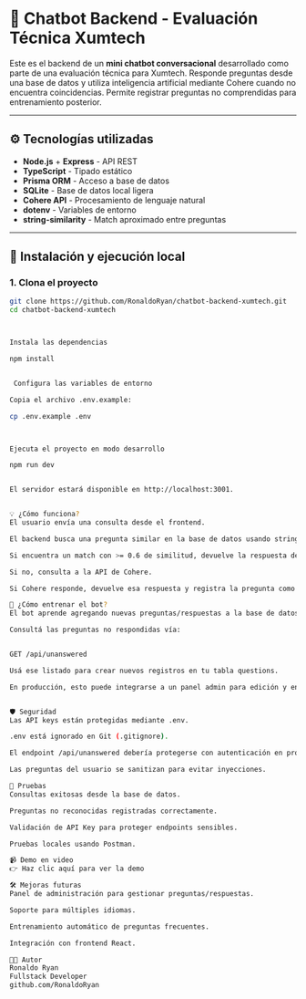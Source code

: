 # 🤖 Chatbot Backend - Evaluación Técnica Xumtech

Este es el backend de un **mini chatbot conversacional** desarrollado como parte de una evaluación técnica para Xumtech. Responde preguntas desde una base de datos y utiliza inteligencia artificial mediante Cohere cuando no encuentra coincidencias. Permite registrar preguntas no comprendidas para entrenamiento posterior.

---

## ⚙️ Tecnologías utilizadas

- **Node.js** + **Express** - API REST
- **TypeScript** - Tipado estático
- **Prisma ORM** - Acceso a base de datos
- **SQLite** - Base de datos local ligera
- **Cohere API** - Procesamiento de lenguaje natural
- **dotenv** - Variables de entorno
- **string-similarity** - Match aproximado entre preguntas

---

## 🚀 Instalación y ejecución local

### 1. Clona el proyecto

```bash
git clone https://github.com/RonaldoRyan/chatbot-backend-xumtech.git
cd chatbot-backend-xumtech



Instala las dependencias

npm install


 Configura las variables de entorno

Copia el archivo .env.example:

cp .env.example .env



Ejecuta el proyecto en modo desarrollo

npm run dev


El servidor estará disponible en http://localhost:3001.


💡 ¿Cómo funciona?
El usuario envía una consulta desde el frontend.

El backend busca una pregunta similar en la base de datos usando string-similarity.

Si encuentra un match con >= 0.6 de similitud, devuelve la respuesta desde la base.

Si no, consulta a la API de Cohere.

Si Cohere responde, devuelve esa respuesta y registra la pregunta como no respondida en la tabla unansweredQuestions.

🧠 ¿Cómo entrenar el bot?
El bot aprende agregando nuevas preguntas/respuestas a la base de datos. Para ello:

Consultá las preguntas no respondidas vía:


GET /api/unanswered

Usá ese listado para crear nuevos registros en tu tabla questions.

En producción, esto puede integrarse a un panel admin para edición y entrenamiento sin código.


🛡️ Seguridad
Las API keys están protegidas mediante .env.

.env está ignorado en Git (.gitignore).

El endpoint /api/unanswered debería protegerse con autenticación en producción.

Las preguntas del usuario se sanitizan para evitar inyecciones.

🧪 Pruebas
Consultas exitosas desde la base de datos.

Preguntas no reconocidas registradas correctamente.

Validación de API Key para proteger endpoints sensibles.

Pruebas locales usando Postman.

📹 Demo en video
👉 Haz clic aquí para ver la demo

🛠️ Mejoras futuras
Panel de administración para gestionar preguntas/respuestas.

Soporte para múltiples idiomas.

Entrenamiento automático de preguntas frecuentes.

Integración con frontend React.

🧑‍💼 Autor
Ronaldo Ryan
Fullstack Developer
github.com/RonaldoRyan

